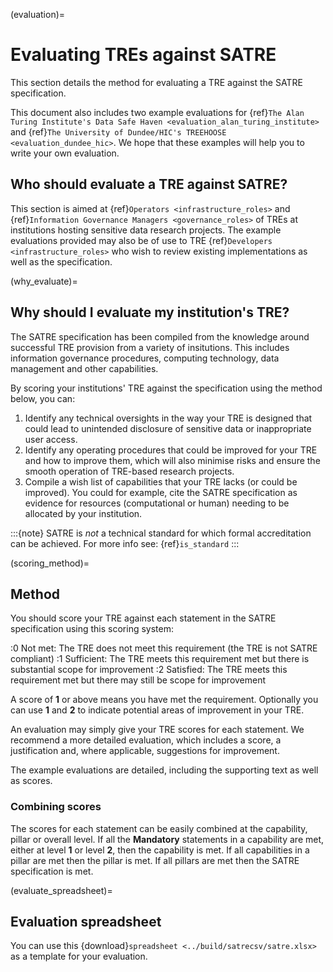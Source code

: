 (evaluation)=

# Evaluating TREs against SATRE

This section details the method for evaluating a TRE against the SATRE specification.

This document also includes two example evaluations for {ref}`The Alan Turing Institute's Data Safe Haven <evaluation_alan_turing_institute>` and {ref}`The University of Dundee/HIC's TREEHOOSE <evaluation_dundee_hic>`.
We hope that these examples will help you to write your own evaluation.

## Who should evaluate a TRE against SATRE?

This section is aimed at {ref}`Operators <infrastructure_roles>` and {ref}`Information Governance Managers <governance_roles>` of TREs at institutions hosting sensitive data research projects.
The example evaluations provided may also be of use to TRE {ref}`Developers <infrastructure_roles>` who wish to review existing implementations as well as the specification.

(why_evaluate)=

## Why should I evaluate my institution's TRE?

The SATRE specification has been compiled from the knowledge around successful TRE provision from a variety of insitutions.
This includes information governance procedures, computing technology, data management and other capabilities.

By scoring your institutions' TRE against the specification using the method below, you can:

1. Identify any technical oversights in the way your TRE is designed that could lead to unintended disclosure of sensitive data or inappropriate user access.
2. Identify any operating procedures that could be improved for your TRE and how to improve them, which will also minimise risks and ensure the smooth operation of TRE-based research projects.
3. Compile a wish list of capabilities that your TRE lacks (or could be improved).
   You could for example, cite the SATRE specification as evidence for resources (computational or human) needing to be allocated by your institution.

:::{note}
SATRE is _not_ a technical standard for which formal accreditation can be achieved.
For more info see: {ref}`is_standard`
:::

(scoring_method)=

## Method

You should score your TRE against each statement in the SATRE specification using this scoring system:

:0 Not met: The TRE does not meet this requirement (the TRE is not SATRE compliant)
:1 Sufficient: The TRE meets this requirement met but there is substantial scope for improvement
:2 Satisfied: The TRE meets this requirement met but there may still be scope for improvement

A score of **1** or above means you have met the requirement.
Optionally you can use **1** and **2** to indicate potential areas of improvement in your TRE.

An evaluation may simply give your TRE scores for each statement.
We recommend a more detailed evaluation, which includes a score, a justification and, where applicable, suggestions for improvement.

The example evaluations are detailed, including the supporting text as well as scores.

### Combining scores

The scores for each statement can be easily combined at the capability, pillar or overall level.
If all the **Mandatory** statements in a capability are met, either at level **1** or level **2**, then the capability is met.
If all capabilities in a pillar are met then the pillar is met.
If all pillars are met then the SATRE specification is met.

(evaluate_spreadsheet)=

## Evaluation spreadsheet

You can use this {download}`spreadsheet <../build/satrecsv/satre.xlsx>` as a template for your evaluation.
